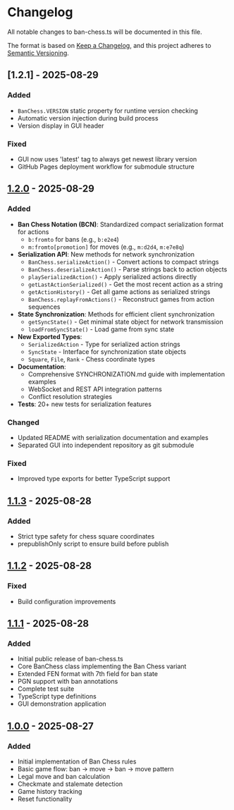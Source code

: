 # Changelog

All notable changes to ban-chess.ts will be documented in this file.

The format is based on [Keep a Changelog](https://keepachangelog.com/en/1.0.0/),
and this project adheres to [Semantic Versioning](https://semver.org/spec/v2.0.0.html).

## [1.2.1] - 2025-08-29

### Added
- `BanChess.VERSION` static property for runtime version checking
- Automatic version injection during build process
- Version display in GUI header

### Fixed
- GUI now uses 'latest' tag to always get newest library version
- GitHub Pages deployment workflow for submodule structure

## [1.2.0] - 2025-08-29

### Added
- **Ban Chess Notation (BCN)**: Standardized compact serialization format for actions
  - `b:fromto` for bans (e.g., `b:e2e4`)
  - `m:fromto[promotion]` for moves (e.g., `m:d2d4`, `m:e7e8q`)
- **Serialization API**: New methods for network synchronization
  - `BanChess.serializeAction()` - Convert actions to compact strings
  - `BanChess.deserializeAction()` - Parse strings back to action objects
  - `playSerializedAction()` - Apply serialized actions directly
  - `getLastActionSerialized()` - Get the most recent action as a string
  - `getActionHistory()` - Get all game actions as serialized strings
  - `BanChess.replayFromActions()` - Reconstruct games from action sequences
- **State Synchronization**: Methods for efficient client synchronization
  - `getSyncState()` - Get minimal state object for network transmission
  - `loadFromSyncState()` - Load game from sync state
- **New Exported Types**:
  - `SerializedAction` - Type for serialized action strings
  - `SyncState` - Interface for synchronization state objects
  - `Square`, `File`, `Rank` - Chess coordinate types
- **Documentation**: 
  - Comprehensive SYNCHRONIZATION.md guide with implementation examples
  - WebSocket and REST API integration patterns
  - Conflict resolution strategies
- **Tests**: 20+ new tests for serialization features

### Changed
- Updated README with serialization documentation and examples
- Separated GUI into independent repository as git submodule

### Fixed
- Improved type exports for better TypeScript support

## [1.1.3] - 2025-08-28

### Added
- Strict type safety for chess square coordinates
- prepublishOnly script to ensure build before publish

## [1.1.2] - 2025-08-28

### Fixed
- Build configuration improvements

## [1.1.1] - 2025-08-28

### Added
- Initial public release of ban-chess.ts
- Core BanChess class implementing the Ban Chess variant
- Extended FEN format with 7th field for ban state
- PGN support with ban annotations
- Complete test suite
- TypeScript type definitions
- GUI demonstration application

## [1.0.0] - 2025-08-27

### Added
- Initial implementation of Ban Chess rules
- Basic game flow: ban → move → ban → move pattern
- Legal move and ban calculation
- Checkmate and stalemate detection
- Game history tracking
- Reset functionality

[1.2.0]: https://github.com/bezalel6/ban-chess.ts/compare/v1.1.3...v1.2.0
[1.1.3]: https://github.com/bezalel6/ban-chess.ts/compare/v1.1.2...v1.1.3
[1.1.2]: https://github.com/bezalel6/ban-chess.ts/compare/v1.1.1...v1.1.2
[1.1.1]: https://github.com/bezalel6/ban-chess.ts/compare/v1.0.0...v1.1.1
[1.0.0]: https://github.com/bezalel6/ban-chess.ts/releases/tag/v1.0.0